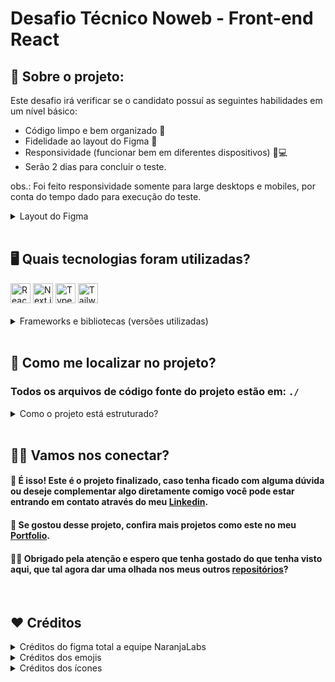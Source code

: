 # Desafio Técnico Noweb - Front-end React

## 📌 Sobre o projeto:

Este desafio irá verificar se o candidato possuí as seguintes habilidades em um nível básico:
- Código limpo e bem organizado 🧹
- Fidelidade ao layout do Figma 🎨
- Responsividade (funcionar bem em diferentes dispositivos) 📱💻
- Serão 2 dias para concluir o teste.

obs.: Foi feito responsividade somente para large desktops e mobiles, por conta do tempo dado para execução do teste.

<details>
  <summary> Layout do Figma</summary>
 </br>
  
  ![image](https://github.com/user-attachments/assets/dae64858-c892-48ff-9428-6979f8feceb7)

</details>
</br>

## 🖥 Quais tecnologias foram utilizadas?
<div align="left">
	<img width="32" src="https://user-images.githubusercontent.com/25181517/183897015-94a058a6-b86e-4e42-a37f-bf92061753e5.png" alt="React" title="React"/>
	<img width="32" src="https://github.com/marwin1991/profile-technology-icons/assets/136815194/5f8c622c-c217-4649-b0a9-7e0ee24bd704" alt="Next.js" title="Next.js"/>
	<img width="32" src="https://user-images.githubusercontent.com/25181517/183890598-19a0ac2d-e88a-4005-a8df-1ee36782fde1.png" alt="TypeScript" title="TypeScript"/>
<img width="32" src="https://user-images.githubusercontent.com/25181517/202896760-337261ed-ee92-4979-84c4-d4b829c7355d.png" alt="Tailwind CSS" title="Tailwind CSS"/>
</div>
</br>
<details>
  <summary>Frameworks e bibliotecas (versões utilizadas)</summary>
  
  ```js
    - React: 19.0.0
    - Next: 15.3.3
    - Typescript: 5
    - Tailwindcss: 4
    - Lucide-react: 0.511.0
  ```
</details>
</br>

## 🔎 Como me localizar no projeto?

### Todos os arquivos de código fonte do projeto estão em: `./`

<details>
  <summary>Como o projeto está estruturado?</summary>

  - `./public/assets` Onde está todas as imagens e os ícones que vão ser usadas no projeto.
  
  - `./src/app:` Este projeto com o App Router, e possui rotas somente para back-end. Então esta pasta você pode localizar a página principal, o layout com as configurações e o favicon do site.
  
  - `./src/components:` Onde está os componentes que serão reutilizados em diversas partes do código. 
       
  - `./src/constants:` Diretório onde estão localizados variáveis imutáveis que serão utilizadas na app.
    
</details>
</br>

## 🤝🏼 Vamos nos conectar?

<h4>🎉 É isso! Este é o projeto finalizado, caso tenha ficado com alguma dúvida ou deseje complementar algo diretamente comigo você pode estar entrando em contato através do meu <a href="https://www.linkedin.com/in/devpaulobrunomdias" target="_blank">Linkedin</a>.</h4>

<h4>🚀 Se gostou desse projeto, confira mais projetos como este no meu <a href="https://portfolio-final-jade-pi.vercel.app" target="_blank">Portfolio</a>.</h4>

<h4>👋🏻 Obrigado pela atenção e espero que tenha gostado do que tenha visto aqui, que tal agora dar uma olhada nos meus outros <a href="https://github.com/DevPBDias" target="_blank">repositórios</a>?</h4>
</br>

## ❤️ Créditos

<details>
  <summary>Créditos do figma total a equipe NaranjaLabs</summary>
  
> <a href="https://encurtador.com.br/buzKZ" target="_blank">https://encurtador.com.br/buzKZ</a>

</details>
<details>
  <summary>Créditos dos emojis</summary>

> <a href="https://emojipedia.org" target="_blank">https://emojipedia.org</a>

</details>
<details>
  <summary>Créditos dos ícones</summary>

> <a href="https://marwin1991.github.io/profile-technology-icons/" target="_blank">https://marwin1991.github.io/profile-technology-icons/</a>

</details>
